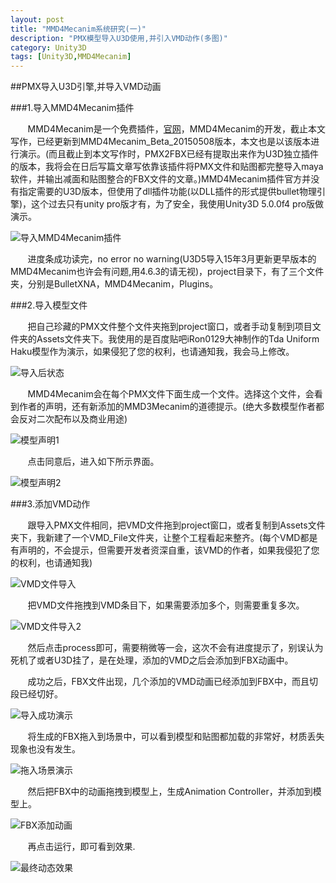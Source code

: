 ```yaml
---
layout: post
title: "MMD4Mecanim系统研究(一)"
description: "PMX模型导入U3D使用,并引入VMD动作(多图)"
category: Unity3D
tags: [Unity3D,MMD4Mecanim]
---
```



##PMX导入U3D引擎,并导入VMD动画

###1.导入MMD4Mecanim插件

&#160; &#160; &#160; &#160;MMD4Mecanim是一个免费插件，[官网](http://stereoarts.jp/)，MMD4Mecanim的开发，截止本文写作，已经更新到MMD4Mecanim_Beta_20150508版本，本文也是以该版本进行演示。(而且截止到本文写作时，PMX2FBX已经有提取出来作为U3D独立插件的版本，我将会在日后写篇文章写依靠该插件将PMX文件和贴图都完整导入maya软件，并输出减面和贴图整合的FBX文件的文章。)MMD4Mecanim插件官方并没有指定需要的U3D版本，但使用了dll插件功能(以DLL插件的形式提供bullet物理引擎)，这个过去只有unity pro版才有，为了安全，我使用Unity3D 5.0.0f4 pro版做演示。

<!-- more -->

![导入MMD4Mecanim插件](http://img17.poco.cn/mypoco/myphoto/20150510/12/178000492201505101239351775135402343_009.jpg)

&#160; &#160; &#160; &#160;进度条成功读完，no error no warning(U3D5导入15年3月更新更早版本的MMD4Mecanim也许会有问题,用4.6.3的请无视)，project目录下，有了三个文件夹，分别是BulletXNA，MMD4Mecanim，Plugins。

###2.导入模型文件


&#160; &#160; &#160; &#160;把自己珍藏的PMX文件整个文件夹拖到project窗口，或者手动复制到项目文件夹的Assets文件夹下。我使用的是百度贴吧iRon0129大神制作的Tda Uniform Haku模型作为演示，如果侵犯了您的权利，也请通知我，我会马上修改。

![导入后状态](http://img17.poco.cn/mypoco/myphoto/20150510/12/178000492201505101239351775135402343_008.jpg)

&#160; &#160; &#160; &#160;MMD4Mecanim会在每个PMX文件下面生成一个文件。选择这个文件，会看到作者的声明，还有新添加的MMD3Mecanim的道德提示。(绝大多数模型作者都会反对二次配布以及商业用途)

![模型声明1](http://img17.poco.cn/mypoco/myphoto/20150510/12/178000492201505101239351775135402343_007.jpg)

&#160; &#160; &#160; &#160;点击同意后，进入如下所示界面。

![模型声明2](http://img17.poco.cn/mypoco/myphoto/20150510/12/178000492201505101239351775135402343_006.jpg)

###3.添加VMD动作

&#160; &#160; &#160; &#160;跟导入PMX文件相同，把VMD文件拖到project窗口，或者复制到Assets文件夹下，我新建了一个VMD_File文件夹，让整个工程看起来整齐。(每个VMD都是有声明的，不会提示，但需要开发者资深自重，该VMD的作者，如果我侵犯了您的权利，也请通知我)

![VMD文件导入](http://img17.poco.cn/mypoco/myphoto/20150510/12/178000492201505101239351775135402343_005.jpg)

&#160; &#160; &#160; &#160;把VMD文件拖拽到VMD条目下，如果需要添加多个，则需要重复多次。

![VMD文件导入2](http://img17.poco.cn/mypoco/myphoto/20150510/12/178000492201505101239351775135402343_004.jpg)

&#160; &#160; &#160; &#160;然后点击process即可，需要稍微等一会，这次不会有进度提示了，别误认为死机了或者U3D挂了，是在处理，添加的VMD之后会添加到FBX动画中。

&#160; &#160; &#160; &#160;成功之后，FBX文件出现，几个添加的VMD动画已经添加到FBX中，而且切段已经切好。

![导入成功演示](http://img17.poco.cn/mypoco/myphoto/20150510/12/178000492201505101239351775135402343_003.jpg)

&#160; &#160; &#160; &#160;将生成的FBX拖入到场景中，可以看到模型和贴图都加载的非常好，材质丢失现象也没有发生。

![拖入场景演示](http://img17.poco.cn/mypoco/myphoto/20150510/12/178000492201505101239351775135402343_002.jpg)

&#160; &#160; &#160; &#160;然后把FBX中的动画拖拽到模型上，生成Animation Controller，并添加到模型上。

![FBX添加动画](http://img17.poco.cn/mypoco/myphoto/20150510/12/178000492201505101239351775135402343_001.jpg)

&#160; &#160; &#160; &#160;再点击运行，即可看到效果.

![最终动态效果](http://img17.poco.cn/mypoco/myphoto/20150510/12/178000492201505101239351775135402343_000.gif)

